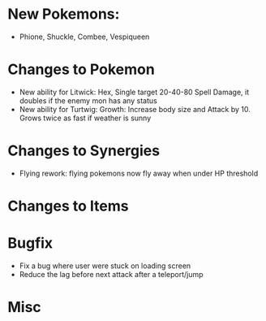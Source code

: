 # New Pokemons:

- Phione, Shuckle, Combee, Vespiqueen

# Changes to Pokemon

- New ability for Litwick: Hex, Single target 20-40-80 Spell Damage, it doubles if the enemy mon has any status
- New ability for Turtwig: Growth: Increase body size and Attack by 10. Grows twice as fast if weather is sunny

# Changes to Synergies
- Flying rework: flying pokemons now fly away when under HP threshold

# Changes to Items

# Bugfix

- Fix a bug where user were stuck on loading screen
- Reduce the lag before next attack after a teleport/jump

# Misc

